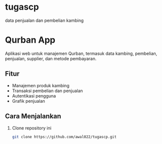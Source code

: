 # tugascp
data penjualan dan pembelian kambing
# Qurban App

Aplikasi web untuk manajemen Qurban, termasuk data kambing, pembelian, penjualan, supplier, dan metode pembayaran.

## Fitur
- Manajemen produk kambing
- Transaksi pembelian dan penjualan
- Autentikasi pengguna
- Grafik penjualan

## Cara Menjalankan
1. Clone repository ini  
   ```bash
   git clone https://github.com/awal022/tugascp.git
